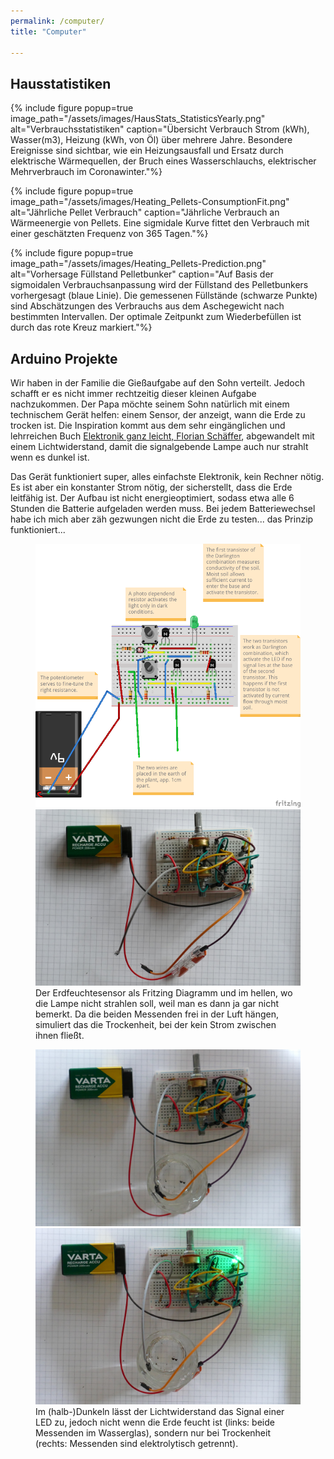 ```yaml
---
permalink: /computer/
title: "Computer"

---
```


Hausstatistiken
---------------



{% include figure popup=true image_path="/assets/images/HausStats_StatisticsYearly.png" alt="Verbrauchsstatistiken" caption="Übersicht Verbrauch Strom (kWh), Wasser(m3), Heizung (kWh, von Öl) über mehrere Jahre. Besondere Ereignisse sind sichtbar, wie ein Heizungsausfall und Ersatz durch elektrische Wärmequellen, der Bruch eines Wasserschlauchs, elektrischer Mehrverbrauch im Coronawinter."%}

{% include figure popup=true image_path="/assets/images/Heating_Pellets-ConsumptionFit.png" alt="Jährliche Pellet Verbrauch" caption="Jährliche Verbrauch an Wärmeenergie von Pellets. Eine sigmidale Kurve fittet den Verbrauch mit einer geschätzten Frequenz von 365 Tagen."%}

{% include figure popup=true image_path="/assets/images/Heating_Pellets-Prediction.png" alt="Vorhersage Füllstand Pelletbunker" caption="Auf Basis der sigmoidalen Verbrauchsanpassung wird der Füllstand des Pelletbunkers vorhergesagt (blaue Linie). Die gemessenen Füllstände (schwarze Punkte) sind Abschätzungen des Verbrauchs aus dem Aschegewicht nach bestimmten Intervallen. Der optimale Zeitpunkt zum Wiederbefüllen ist durch das rote Kreuz markiert."%}

Arduino Projekte
---------------
Wir haben in der Familie die Gießaufgabe auf den Sohn verteilt. Jedoch schafft er es nicht immer rechtzeitig dieser kleinen Aufgabe nachzukommen. Der Papa möchte seinem Sohn natürlich mit einem technischem Gerät helfen: einem Sensor, der anzeigt, wann die Erde zu trocken ist. Die Inspiration kommt aus dem sehr eingänglichen und lehrreichen Buch [Elektronik ganz leicht, Florian Schäffer](https://www.thalia.de/shop/home/artikeldetails/A1049486808), abgewandelt mit einem Lichtwiderstand, damit die signalgebende Lampe auch nur strahlt wenn es dunkel ist. 

Das Gerät funktioniert super, alles einfachste Elektronik, kein Rechner nötig. Es ist aber ein konstanter Strom nötig, der sicherstellt, dass die Erde leitfähig ist. Der Aufbau ist nicht energieoptimiert, sodass etwa alle 6 Stunden die Batterie aufgeladen werden muss. Bei jedem Batteriewechsel habe ich mich aber zäh gezwungen nicht die Erde zu testen... das Prinzip funktioniert...

<figure class="half">
  <a href="/assets/images/arduino/2503_MoistSensor_LDR_fritzing.png">
  <img src="/assets/images/arduino/2503_MoistSensor_LDR_fritzing.png"></a>

  <a href="/assets/images/arduino/2503_MoistSensor_light.jpg">
  <img src="/assets/images/arduino/2503_MoistSensor_light.jpg"></a>

  <figcaption>Der Erdfeuchtesensor als Fritzing Diagramm und im hellen, wo die Lampe nicht strahlen soll, weil man es dann ja gar nicht bemerkt. Da die beiden Messenden frei in der Luft hängen, simuliert das die Trockenheit, bei der kein Strom zwischen ihnen fließt.</figcaption>
</figure>

<figure class="half">
  <a href="/assets/images/arduino/2503_MoistSensor_darkhumid.jpg">
  <img src="/assets/images/arduino/2503_MoistSensor_darkhumid.jpg"></a>

  <a href="/assets/images/arduino/2503_MoistSensor_darkdry.jpg">
  <img src="/assets/images/arduino/2503_MoistSensor_darkdry.jpg"></a>

  <figcaption>Im (halb-)Dunkeln lässt der Lichtwiderstand das Signal einer LED zu, jedoch nicht wenn die Erde feucht ist (links: beide Messenden im Wasserglas), sondern nur bei Trockenheit (rechts: Messenden sind elektrolytisch getrennt). </figcaption>
</figure>
